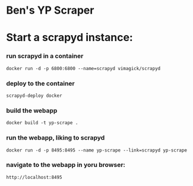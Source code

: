 # Ben's YP Scraper

# Start a scrapyd instance:

### run scrapyd in a container

    docker run -d -p 6800:6800 --name=scrapyd vimagick/scrapyd

### deploy to the container

    scrapyd-deploy docker

### build the webapp

    docker build -t yp-scrape .

### run the webapp, liking to scrapyd

    docker run -d -p 8495:8495 --name yp-scrape --link=scrapyd yp-scrape

### navigate to the webapp in yoru browser:

    http://localhost:8495
